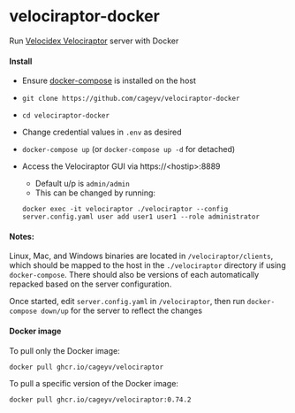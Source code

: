 # velociraptor-docker
Run [Velocidex Velociraptor](https://github.com/Velocidex/velociraptor) server with Docker

#### Install

- Ensure [docker-compose](https://docs.docker.com/compose/install/) is installed on the host
- `git clone https://github.com/cageyv/velociraptor-docker`
- `cd velociraptor-docker`
- Change credential values in `.env` as desired
- `docker-compose up` (or `docker-compose up -d` for detached)
- Access the Velociraptor GUI via https://\<hostip\>:8889 
  - Default u/p is `admin/admin`
  - This can be changed by running: 
  
  `docker exec -it velociraptor ./velociraptor --config server.config.yaml user add user1 user1 --role administrator`

#### Notes:

Linux, Mac, and Windows binaries are located in `/velociraptor/clients`, which should be mapped to the host in the `./velociraptor` directory if using `docker-compose`.  There should also be versions of each automatically repacked based on the server configuration.

Once started, edit `server.config.yaml` in `/velociraptor`, then run `docker-compose down/up` for the server to reflect the changes

#### Docker image
To pull only the Docker image:

`docker pull ghcr.io/cageyv/velociraptor`

To pull a specific version of the Docker image:

`docker pull ghcr.io/cageyv/velociraptor:0.74.2`

